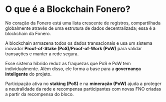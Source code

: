 # O que é a Blockchain Fonero?

No coração da Fonero está uma lista crescente de registros, compartilhada globalmente através de uma estrutura de dados decentralizada; essa é a blockchain da Fonero.

A blockchain armazena todos os dados transacionais e usa um sistema inovador **Proof-of-Stake (PoS)/Proof-of-Work (PoW)** para validar transações e manter a rede segura.

Esse sistema híbrido reduz as fraquezas que PoS e PoW tem individualmente. Além disso, ele forma a base para a **governança inteligente** do projeto.

Participação ativa no **staking (PoS)** e na **mineração (PoW)** ajuda a proteger a neutralidade da rede e recompensa participantes com novas FNO criadas a partir da recompensa do bloco.
